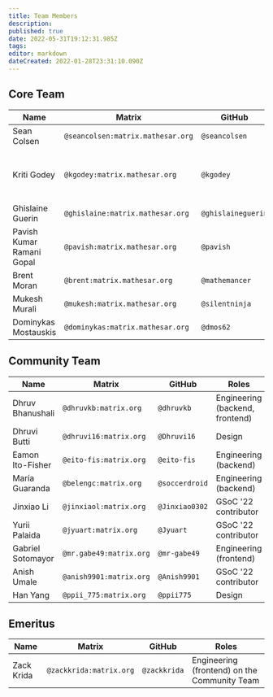 ```yaml
---
title: Team Members
description: 
published: true
date: 2022-05-31T19:12:31.985Z
tags: 
editor: markdown
dateCreated: 2022-01-28T23:31:10.090Z
---
```


## Core Team
| **Name** | **Matrix** | **GitHub** | **Roles** |
|-|-|-|-|
| Sean Colsen | `@seancolsen:matrix.mathesar.org` | `@seancolsen` | Engineering (frontend) |
| Kriti Godey | `@kgodey:matrix.mathesar.org` | `@kgodey` | Project lead, Product, Engineering (backend) |
| Ghislaine Guerin | `@ghislaine:matrix.mathesar.org` | `@ghislaineguerin` | Product, Design |
| Pavish Kumar Ramani Gopal | `@pavish:matrix.mathesar.org` | `@pavish` | Engineering (frontend) |
| Brent Moran | `@brent:matrix.mathesar.org` | `@mathemancer` | Engineering (backend) |
| Mukesh Murali | `@mukesh:matrix.mathesar.org` | `@silentninja` | Engineering (backend) |
| Dominykas Mostauskis | `@dominykas:matrix.mathesar.org` | `@dmos62` | Engineering (backend) |

## Community Team

| **Name** | **Matrix** | **GitHub** | **Roles** |
|-|-|-|-|
| Dhruv Bhanushali | `@dhruvkb:matrix.org` | `@dhruvkb` | Engineering (backend, frontend) |
| Dhruvi Butti | `@dhruvi16:matrix.org` | `@Dhruvi16` | Design |
| Eamon Ito-Fisher | `@eito-fis:matrix.org` | `@eito-fis` | Engineering (backend) |
| María Guaranda | `@belengc:matrix.org` | `@soccerdroid` | Engineering (backend) |
| Jinxiao Li | `@jinxiaol:matrix.org` | `@Jinxiao0302` | GSoC '22 contributor |
| Yurii Palaida | `@jyuart:matrix.org` | `@Jyuart` | GSoC '22 contributor |
| Gabriel Sotomayor | `@mr.gabe49:matrix.org` | `@mr-gabe49` | Engineering (frontend) |
| Anish Umale | `@anish9901:matrix.org` | `@Anish9901` | GSoC '22 contributor |
| Han Yang | `@ppii_775:matrix.org` | `@ppii775` | Design |

## Emeritus
| **Name** | **Matrix** | **GitHub** | **Roles** |
|-|-|-|-|
| Zack Krida | `@zackkrida:matrix.org` | `@zackkrida` | Engineering (frontend) on the Community Team |